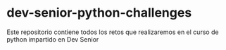 # dev-senior-python-challenges
Este repositorio contiene todos los retos que realizaremos en el curso de python impartido en Dev Senior
